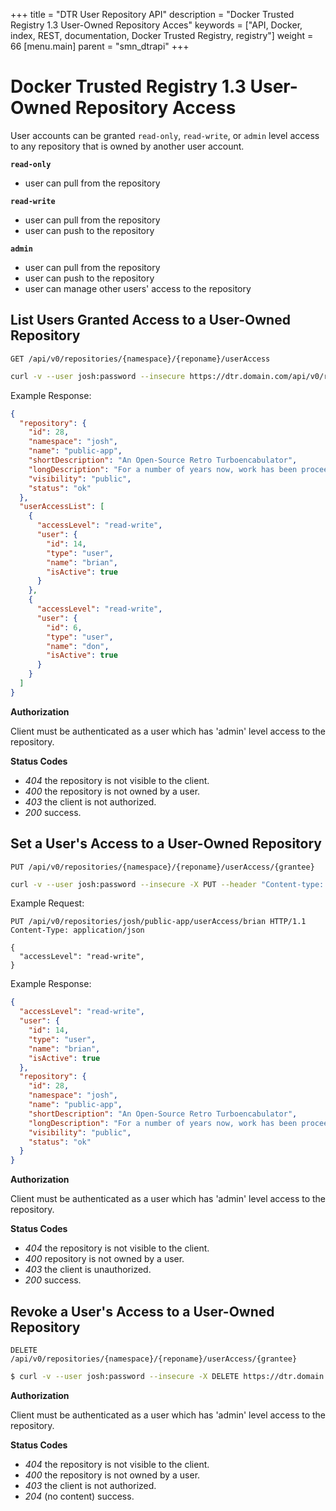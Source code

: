 +++
title = "DTR User Repository API"
description = "Docker Trusted Registry 1.3 User-Owned Repository Acces"
keywords = ["API, Docker, index, REST, documentation, Docker Trusted Registry, registry"]
weight = 66
[menu.main]
parent = "smn_dtrapi"
+++

# Docker Trusted Registry 1.3 User-Owned Repository Access

User accounts can be granted `read-only`, `read-write`, or `admin` level access
to any repository that is owned by another user account.

**`read-only`**

- user can pull from the repository

**`read-write`**

- user can pull from the repository
- user can push to the repository

**`admin`**

- user can pull from the repository
- user can push to the repository
- user can manage other users' access to the repository

## List Users Granted Access to a User-Owned Repository

`GET /api/v0/repositories/{namespace}/{reponame}/userAccess`

```bash
curl -v --user josh:password --insecure https://dtr.domain.com/api/v0/repositories/josh/public-app/userAccess
```

Example Response:

```json
{
  "repository": {
    "id": 28,
    "namespace": "josh",
    "name": "public-app",
    "shortDescription": "An Open-Source Retro Turboencabulator",
    "longDescription": "For a number of years now, work has been proceeding in order to bring perfection to the crudely conceived idea of a transmission that would not only supply inverse reactive current for use in unilateral phase detractors, but would also be capable of automatically synchronizing cardinal grammeters. Such an instrument is the turbo-encabulator.\nNow basically the only new principle involved is that instead of power being generated by the relative motion of conductors and fluxes, it's produced by the modial interaction of magneto-reluctance and capacitive diractance.",
    "visibility": "public",
    "status": "ok"
  },
  "userAccessList": [
    {
      "accessLevel": "read-write",
      "user": {
        "id": 14,
        "type": "user",
        "name": "brian",
        "isActive": true
      }
    },
    {
      "accessLevel": "read-write",
      "user": {
        "id": 6,
        "type": "user",
        "name": "don",
        "isActive": true
      }
    }
  ]
}
```

**Authorization**

Client must be authenticated as a user which has 'admin' level access to the
repository.

**Status Codes**

- *404* the repository is not visible to the client.
- *400* the repository is not owned by a user.
- *403* the client is not authorized.
- *200* success.

## Set a User's Access to a User-Owned Repository

`PUT /api/v0/repositories/{namespace}/{reponame}/userAccess/{grantee}`

```bash
curl -v --user josh:password --insecure -X PUT --header "Content-type: application/json" --data '{"accessLevel":"read-write"}' https://dtr.domain.com/api/v0/repositories/alice/public-app/userAccess/brian
```

Example Request:

```http
PUT /api/v0/repositories/josh/public-app/userAccess/brian HTTP/1.1
Content-Type: application/json

{
  "accessLevel": "read-write",
}
```

Example Response:

```json
{
  "accessLevel": "read-write",
  "user": {
    "id": 14,
    "type": "user",
    "name": "brian",
    "isActive": true
  },
  "repository": {
    "id": 28,
    "namespace": "josh",
    "name": "public-app",
    "shortDescription": "An Open-Source Retro Turboencabulator",
    "longDescription": "For a number of years now, work has been proceeding in order to bring perfection to the crudely conceived idea of a transmission that would not only supply inverse reactive current for use in unilateral phase detractors, but would also be capable of automatically synchronizing cardinal grammeters. Such an instrument is the turbo-encabulator.\nNow basically the only new principle involved is that instead of power being generated by the relative motion of conductors and fluxes, it's produced by the modial interaction of magneto-reluctance and capacitive diractance.",
    "visibility": "public",
    "status": "ok"
  }
}
```

**Authorization**

Client must be authenticated as a user which has 'admin' level access to the
repository.

**Status Codes**

- *404* the repository is not visible to the client.
- *400* repository is not owned by a user.
- *403* the client is unauthorized.
- *200* success.

## Revoke a User's Access to a User-Owned Repository

`DELETE /api/v0/repositories/{namespace}/{reponame}/userAccess/{grantee}`

```bash
$ curl -v --user josh:password --insecure -X DELETE https://dtr.domain.com/api/v0/repositories/josh/public-app/userAccess/user
```

**Authorization**

Client must be authenticated as a user which has 'admin' level access to the
repository.

**Status Codes**

- *404* the repository is not visible to the client.
- *400* the repository is not owned by a user.
- *403* the client is not authorized.
- *204* (no content) success.
